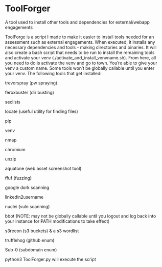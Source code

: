 # ToolForger
A tool used to install other tools and dependencies for external/webapp engagements

ToolForge is a script I made to make it easier to install tools needed for an assessment such as external engagements. When executed, it installs any necessary dependencies and tools - making directories and binaries. It will also create a bash script that needs to be run to install the remaining tools and activate your venv (./activate_and_install_venvname.sh). From here, all you need to do is activate the venv and go to town. You’re able to give your venv a custom name. Some tools won’t be globally callable until you enter your venv. The following tools that get installed:

trevorspray (pw spraying)

feroxbuster (dir busting)

seclists

locate (useful utility for finding files)

pip

venv

nmap

chromium

unzip

aquatone (web asset screenshot tool)

ffuf (fuzzing)

google dork scanning

linkedin2username

nuclei (vuln scanning)

bbot (NOTE: may not be globally callable until you logout and log back into your instance for PATH modifications to take effect)

s3recon (s3 buckets) & a s3 wordlist

trufflehog (github enum)

Sub-0 (subdomain enum)

python3 ToolForger.py will execute the script
